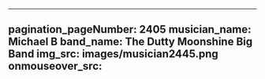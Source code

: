 ------
pagination_pageNumber: 2405
musician_name: Michael B
band_name: The Dutty Moonshine Big Band
img_src: images/musician2445.png
onmouseover_src: 
------